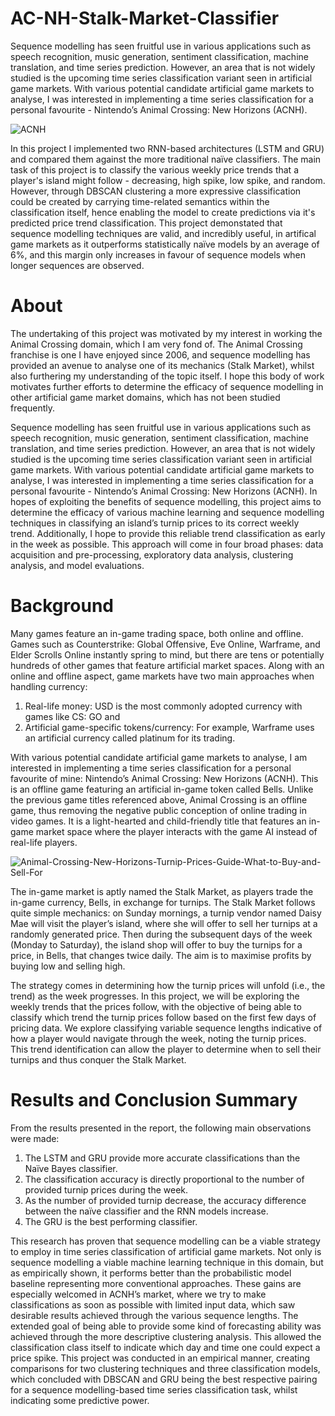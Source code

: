 # AC-NH-Stalk-Market-Classifier

Sequence modelling has seen fruitful use in various applications such as speech recognition, music generation, sentiment classification, machine translation, and time series prediction. However, an area that is not widely studied is the upcoming time series classification variant seen in artificial game markets. With various potential candidate artificial game markets to analyse, I was interested in implementing a time series classification for a personal favourite - Nintendo’s Animal Crossing: New Horizons (ACNH).

![ACNH](https://user-images.githubusercontent.com/71750671/182713835-4de2805c-906b-4e0f-8102-54f146857693.jpg)

In this project I implemented two RNN-based architectures (LSTM and GRU) and compared them against the more traditional naïve classifiers. The main task of this project is to classify the various weekly price trends that a player's island might follow - decreasing, high spike, low spike, and random. However, through DBSCAN clustering a more expressive classification could be created by carrying time-related semantics within the classification itself, hence enabling the model to create predictions via it's predicted price trend classification.
This project demonstated that sequence modelling techniques are valid, and incredibly useful, in artifical game markets as it outperforms statistically naïve models by an average of 6%, and this margin only increases in favour of sequence models when longer sequences are observed.

# About
The undertaking of this project was motivated by my interest in working the Animal Crossing domain, which I am very fond of.
The Animal Crossing franchise is one I have enjoyed since 2006, and sequence modelling has provided an avenue to analyse one
of its mechanics (Stalk Market), whilst also furthering my understanding of the topic itself. I hope this body of work motivates
further efforts to determine the efficacy of sequence modelling in other artificial game market domains, which has not been studied
frequently.

Sequence modelling has seen fruitful use in various applications such as speech recognition, music generation, sentiment
classification, machine translation, and time series prediction. However, an area that is not widely studied is the upcoming time
series classification variant seen in artificial game markets. With various potential candidate artificial game markets to analyse, I
was interested in implementing a time series classification for a personal favourite - Nintendo’s Animal Crossing: New Horizons
(ACNH).
In hopes of exploiting the benefits of sequence modelling, this project aims to determine the efficacy of various machine learning
and sequence modelling techniques in classifying an island’s turnip prices to its correct weekly trend. Additionally, I hope to
provide this reliable trend classification as early in the week as possible.
This approach will come in four broad phases: data acquisition and pre-processing, exploratory data analysis, clustering analysis,
and model evaluations.

# Background
Many games feature an in-game trading space, both online and offline. Games such as Counterstrike: Global Offensive, Eve Online,
Warframe, and Elder Scrolls Online instantly spring to mind, but there are tens or potentially hundreds of other games that feature
artificial market spaces. Along with an online and offline aspect, game markets have two main approaches when handling currency:

1. Real-life money: USD is the most commonly adopted currency with games like CS: GO and
2. Artificial game-specific tokens/currency: For example, Warframe uses an artificial currency called platinum for its trading.

With various potential candidate artificial game markets to analyse, I am interested in implementing a time series classification for
a personal favourite of mine: Nintendo’s Animal Crossing: New Horizons (ACNH). This is an offline game featuring an artificial
in-game token called Bells. Unlike the previous game titles referenced above, Animal Crossing is an offline game, thus removing
the negative public conception of online trading in video games. It is a light-hearted and child-friendly title that features an in-game
market space where the player interacts with the game AI instead of real-life players.

![Animal-Crossing-New-Horizons-Turnip-Prices-Guide-What-to-Buy-and-Sell-For](https://user-images.githubusercontent.com/71750671/183031356-fc07d6fd-90b2-4f97-b7c1-19ad0ae08420.jpg)

The in-game market is aptly named the Stalk Market, as players trade the in-game currency, Bells, in exchange for turnips. The
Stalk Market follows quite simple mechanics: on Sunday mornings, a turnip vendor named Daisy Mae will visit the player’s island,
where she will offer to sell her turnips at a randomly generated price. Then during the subsequent days of the week (Monday to
Saturday), the island shop will offer to buy the turnips for a price, in Bells, that changes twice daily. The aim is to maximise profits
by buying low and selling high.

The strategy comes in determining how the turnip prices will unfold (i.e., the trend) as the week progresses. In this project, we will
be exploring the weekly trends that the prices follow, with the objective of being able to classify which trend the turnip prices follow
based on the first few days of pricing data. We explore classifying variable sequence lengths indicative of how a player would
navigate through the week, noting the turnip prices. This trend identification can allow the player to determine when to sell their
turnips and thus conquer the Stalk Market.

# Results and Conclusion Summary
From the results presented in the report, the following main observations were made:

1. The LSTM and GRU provide more accurate classifications than the Naïve Bayes classifier.
2. The classification accuracy is directly proportional to the number of provided turnip prices during the week.
3. As the number of provided turnip decrease, the accuracy difference between the naïve classifier and the RNN models
increase.
4. The GRU is the best performing classifier.

This research has proven that sequence modelling can be a viable strategy to employ in time series classification of artificial game
markets. Not only is sequence modelling a viable machine learning technique in this domain, but as empirically shown, it performs
better than the probabilistic model baseline representing more conventional approaches. These gains are especially welcomed in
ACNH’s market, where we try to make classifications as soon as possible with limited input data, which saw desirable results
achieved through the various sequence lengths. The extended goal of being able to provide some kind of forecasting ability was
achieved through the more descriptive clustering analysis. This allowed the classification class itself to indicate which day and time
one could expect a price spike. This project was conducted in an empirical manner, creating comparisons for two clustering
techniques and three classification models, which concluded with DBSCAN and GRU being the best respective pairing for a
sequence modelling-based time series classification task, whilst indicating some predictive power.
